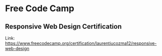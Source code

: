 # Free Code Camp
## Responsive Web Design Certification
Link: https://www.freecodecamp.org/certification/laurentiucozma12/responsive-web-design